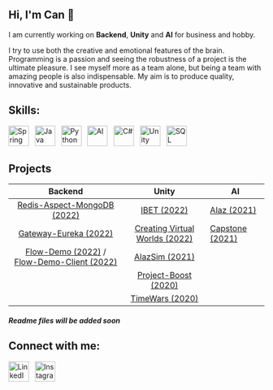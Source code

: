 ## Hi, I'm Can :wave:

I am currently working on <strong>Backend</strong>, <strong>Unity</strong> and <strong>AI</strong> for business and hobby.

I try to use both the creative and emotional features of the brain. Programming is a passion and seeing the robustness of a project is the ultimate pleasure. I see myself more as a team alone, but being a team with amazing people is also indispensable. My aim is to produce quality, innovative and sustainable products.

## Skills:
<p float="left">
  <img src="https://github.com/can-git/cnylmz/blob/main/images/spring.png" width="40px" alt="Spring" title="Spring">&nbsp;&nbsp;
  <img src="https://github.com/can-git/cnylmz/blob/main/images/java.png" width="40px" alt="Java" title="Java">&nbsp;&nbsp;
  <img src="https://github.com/can-git/cnylmz/blob/main/images/python.png" width="40px" alt="Python" title="Python">&nbsp;&nbsp;
  <img src="https://github.com/can-git/cnylmz/blob/main/images/ai.png" width="40px" alt="AI" title="AI">&nbsp;&nbsp;
  <img src="https://github.com/can-git/cnylmz/blob/main/images/csharp.png" width="40px" alt="C#" title="C#">&nbsp;&nbsp;
  <img src="https://github.com/can-git/cnylmz/blob/main/images/unity.png" width="40px" alt="Unity" title="Unity">&nbsp;&nbsp;
  <img src="https://github.com/can-git/cnylmz/blob/main/images/sqlRed.png" width="40px" alt="SQL" title="SQL">&nbsp;&nbsp;
</p>

## Projects

|                                                             Backend                                                             |                                       Unity                                       | AI                                                     |
|:-------------------------------------------------------------------------------------------------------------------------------:|:---------------------------------------------------------------------------------:|--------------------------------------------------------|
|                           [Redis-Aspect-MongoDB (2022)](https://github.com/can-git/Redis_Aspect_Mongo)                          |                   [IBET (2022)](https://github.com/can-git/IBET)                  |     [Alaz (2021)](https://github.com/can-git/Alaz)     |
|                                [Gateway-Eureka (2022)](https://github.com/can-git/Gateway-Eureka)                               | [Creating Virtual Worlds (2022)](https://github.com/can-git/SanalDunyaYaraticisi) | [Capstone (2021)](https://github.com/can-git/Capstone) |
| [Flow-Demo (2022)](https://github.com/can-git/flow-demo) / [Flow-Demo-Client (2022)](https://github.com/can-git/flow-demo-client) |                [AlazSim (2021)](https://github.com/can-git/AlazSim)               |                                                        |
|                                                                                                                                 |          [Project-Boost (2020)](https://github.com/can-git/Project-Boost)         |                                                        |
|                                                                                                                                 |               [TimeWars (2020)](https://github.com/can-git/TimeWars)              |                                                        |
#### <em>Readme files will be added soon</em>
## Connect with me:
[<img alt="LinkedIn" title="LinkedIn" width="40px" src="https://github.com/can-git/cnylmz/blob/main/images/linkedInBlue.png" />](https://www.linkedin.com/in/can-yilmaz-/)&nbsp;&nbsp;
[<img alt="Instagram" title="Instagram" width="40px" src="https://github.com/can-git/cnylmz/blob/main/images/instagram.png" />](https://www.instagram.com/cnylmz____/)

